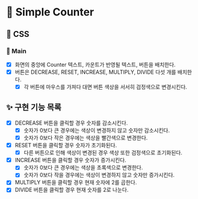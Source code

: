 # 🚀 Simple Counter

## 🎨 CSS

### 📌 Main

- [x] 화면의 중앙에 Counter 텍스트, 카운트가 반영될 텍스트, 버튼을 배치한다.
- [x] 버튼은 DECREASE, RESET, INCREASE, MULTIPLY, DIVIDE 다섯 개를 배치한다.
  - [x] 각 버튼에 마우스를 가져다 대면 버튼 색상을 서서히 검정색으로 변경시킨다.

## ✨ 구현 기능 목록

- [x] DECREASE 버튼을 클릭할 경우 숫자를 감소시킨다.
  - [x] 숫자가 0보다 큰 경우에는 색상이 변경하지 않고 숫자만 감소시킨다.
  - [x] 숫자가 0보다 작은 경우에는 색상을 빨간색으로 변경한다.
- [x] RESET 버튼을 클릭할 경우 숫자가 초기화된다.
  - [x] 다른 버튼으로 인해 색상이 변경된 경우 색상 또한 검정색으로 초기화된다.
- [x] INCREASE 버튼을 클릭할 경우 숫자가 증가시킨다.
  - [x] 숫자가 0보다 큰 경우에는 색상을 초록색으로 변경한다.
  - [x] 숫자가 0보다 작을 경우에는 색상이 변경하지 않고 숫자만 증가시킨다.
- [x] MULTIPLY 버튼을 클릭할 경우 현재 숫자에 2를 곱한다.
- [x] DIVIDE 버튼을 클릭할 경우 현재 숫자를 2로 나눈다.
